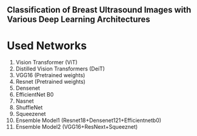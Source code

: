 

## Classification of Breast Ultrasound Images with Various Deep Learning Architectures

# Used Networks

1. Vision Transformer (ViT)
2. Distilled Vision Transformers (DeiT)
3. VGG16 (Pretrained weights)
4. Resnet (Pretrained weights)
5. Densenet
6. EfficientNet B0
7. Nasnet
8. ShuffleNet
9. Squeezenet
10. Ensemble Model1 (Resnet18+Densenet121+Efficientnetb0)
11. Ensemble Model2 (VGG16+ResNext+Squeeznet)





